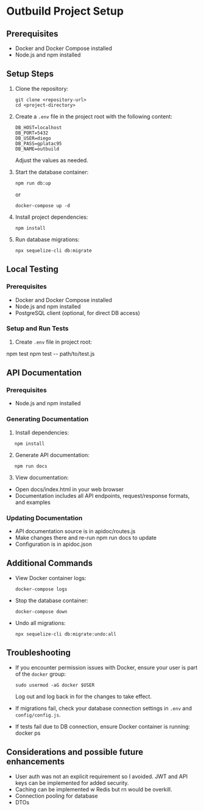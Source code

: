 # Outbuild Project Setup

## Prerequisites

- Docker and Docker Compose installed
- Node.js and npm installed

## Setup Steps

1. Clone the repository:
   ```
   git clone <repository-url>
   cd <project-directory>
   ```

2. Create a `.env` file in the project root with the following content:
   ```
   DB_HOST=localhost
   DB_PORT=5432
   DB_USER=diego
   DB_PASS=gplatac95
   DB_NAME=outbuild
   ```
   Adjust the values as needed.

3. Start the database container:
   ```
   npm run db:up
   ```
   or
   ```
   docker-compose up -d
   ```

4. Install project dependencies:
   ```
   npm install
   ```

5. Run database migrations:
   ```
   npx sequelize-cli db:migrate
   ```

## Local Testing

### Prerequisites
- Docker and Docker Compose installed
- Node.js and npm installed
- PostgreSQL client (optional, for direct DB access)

### Setup and Run Tests
1. Create `.env` file in project root:

npm test
npm test -- path/to/test.js

## API Documentation

### Prerequisites
- Node.js and npm installed

### Generating Documentation
1. Install dependencies:

```
   npm install
```
2. Generate API documentation:

```
   npm run docs
```
3. View documentation:
- Open docs/index.html in your web browser
- Documentation includes all API endpoints, request/response formats, and examples

### Updating Documentation
- API documentation source is in apidoc/routes.js
- Make changes there and re-run npm run docs to update
- Configuration is in apidoc.json

## Additional Commands

- View Docker container logs:
  ```
  docker-compose logs
  ```

- Stop the database container:
  ```
  docker-compose down
  ```

- Undo all migrations:
  ```
  npx sequelize-cli db:migrate:undo:all
  ```

## Troubleshooting

- If you encounter permission issues with Docker, ensure your user is part of the `docker` group:
  ```
  sudo usermod -aG docker $USER
  ```
  Log out and log back in for the changes to take effect.

- If migrations fail, check your database connection settings in `.env` and `config/config.js`.

- If tests fail due to DB connection, ensure Docker container is running: docker ps


## Considerations and possible future enhancements
- User auth was not an explicit requirement so I avoided. JWT and API keys can be implemented for added security.
- Caching can be implemented w Redis but rn would be overkill.
- Connection pooling for database
- DTOs
